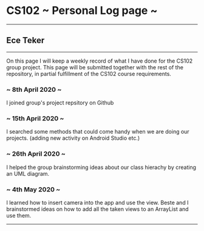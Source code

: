 # CS102 ~ Personal Log page ~
****
## Ece Teker 
****

On this page I will keep a weekly record of what I have done for the CS102 group project. This page will be submitted together with the rest of the repository, in partial fulfillment of the CS102 course requirements.

### ~ 8th April 2020 ~
I joined group's project repsitory on Github

### ~ 15th April 2020 ~
I searched some methods that could come handy when we are doing our projects.
(adding new activity on Android Studio etc.) 

### ~ 26th April 2020 ~
I helped the group brainstorming ideas about our class hierachy by creating an UML diagram.

### ~ 4th May 2020 ~ 
I learned how to insert camera into the app and use the view.
Beste and I brainstormed ideas on how to add all the taken views to an ArrayList and use them.

****
